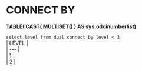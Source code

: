 # CONNECT BY  

**TABLE( CAST( MULTISET() )  AS sys.odcinumberlist)**  

``` select level from dual connect by level < 3 ```  
| LEVEL |  
| --- |  
| 1 |  
| 2 |  

